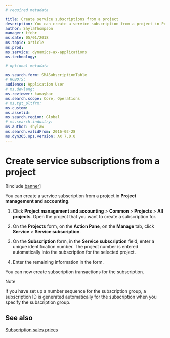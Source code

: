 ```yaml
---
# required metadata

title: Create service subscriptions from a project 
description: You can create a service subscription from a project in Project management and accounting.
author: ShylaThompson
manager: tfehr
ms.date: 05/01/2018
ms.topic: article
ms.prod: 
ms.service: dynamics-ax-applications
ms.technology: 

# optional metadata

ms.search.form: SMASubscriptionTable
# ROBOTS: 
audience: Application User
# ms.devlang: 
ms.reviewer: kamaybac
ms.search.scope: Core, Operations
# ms.tgt_pltfrm: 
ms.custom: 
ms.assetid: 
ms.search.region: Global
# ms.search.industry: 
ms.author: shylaw
ms.search.validFrom: 2016-02-28
ms.dyn365.ops.version: AX 7.0.0
---
```


# Create service subscriptions from a project    

[!include [banner](../includes/banner.md)]


You can create a service subscription from a project in **Project management and accounting**.

1.  Click **Project management and accounting** \> **Common** \> **Projects** \> **All projects**. Open the project that you want to create a subscription for.

2.  On the **Projects** form, on the **Action Pane**, on the **Manage** tab, click **Service** \> **Service subscription**.

3.  On the **Subscription** form, in the **Service subscription** field, enter a unique identification number. The project number is entered automatically into the subscription for the selected project.

4.  Enter the remaining information in the form.

You can now create subscription transactions for the subscription.


> [!NOTE]
> <P>If you have set up a number sequence for the subscription group, a subscription ID is generated automatically for the subscription when you specify the subscription group.</P>



## See also

[Subscription sales prices](subscription-sales-prices.md)

  


